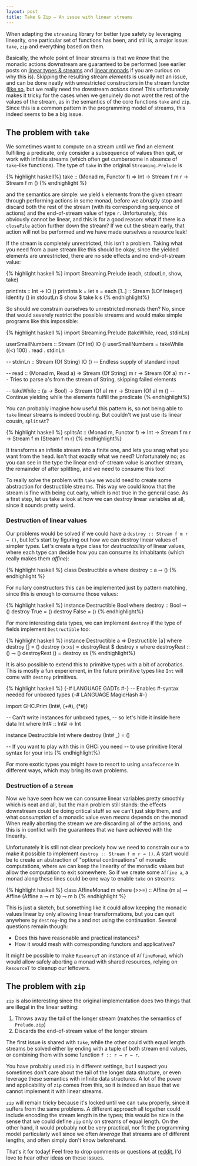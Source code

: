 ```yaml
---
layout: post
title: Take & Zip — An issue with linear streams
---
```


When adapting the `streaming` library for better type safety by leveraging
linearity, one particular set of functions has been, and still is, a major
issue: `take`, `zip` and everything based on them.

Basically, the whole point of linear streams is that we _know_ that the
monadic actions downstream are guaranteed to be performed (see earlier posts
on [linear types & streams](https://m0ar.github.io/safe-streaming/2017/06/19/linear-types-101.html)
and [linear monads](https://m0ar.github.io/safe-streaming/2017/07/20/homegrown-linear-monads.html)
if you are curious on why this is). Skipping the resulting stream _elements_
is usually not an issue, and can be done neatly with unrestricted constructors
in the stream functor
([like so](https://github.com/m0ar/safe-streaming/blob/3b488017ab97537f5f78c5f50e64329fef413e4c/src/Data/Functor/LOf.hs#L16-L24),
but we really need the dowstream _actions_ done! This unfortunately makes it
tricky for the cases when we genuinely do not _want_ the rest of the values of
the stream, as in the semantics of the core functions `take` and `zip`. Since
this is a common pattern in the programming model of streams, this indeed
seems to be a big issue.


## The problem with `take`
We sometimes want to compute on a stream until we find an element fulfilling a
predicate, only consider a subsequence of values then quit, or work with
infinite streams (which often get cumbersome in absence of `take`-like
functions). The type of `take` in the original `Streaming.Prelude` is

{% highlight haskell%}
take :: (Monad m, Functor f) => Int -> Stream f m r -> Stream f m ()
{% endhighlight %}

and the semantics are simple: we yield `k` elements from the given stream
through performing actions in some monad, before we abruptly stop and discard
both the rest of the stream (with its corresponding sequence of actions) and
the end-of-stream value of type `r`. Unfortunately, this obviously cannot be
linear, and this is for a good reason: what if there is a `closeFile` action
further down the stream?  If we cut the stream early, that action will not be
performed and we have made ourselves a resource leak!

If the stream is completely unrestricted, this isn't a problem. Taking what
you need from a pure stream like this should be okay, since the yielded
elements are unrestricted, there are no side effects and no end-of-stream
value:

{% highlight haskell %}
import Streaming.Prelude (each, stdoutLn, show, take)

printInts :: Int -> IO ()
printInts k =
  let s = each [1..] :: Stream (LOf Integer) Identity ()
  in stdoutLn $ show $ take k s
{% endhighlight%}


So should we constrain ourselves to unrestricted monads then? No, since that
would severely restrict the possible streams and would make simple programs
like this impossible:

{% highlight haskell %}
import Streaming.Prelude (takeWhile, read, stdinLn)

userSmallNumbers :: Stream (Of Int) IO ()
userSmallNumbers = takeWhile ((<) 100) . read . stdinLn

-- stdinLn :: Stream (Of String) IO ()
-- Endless supply of standard input

-- read :: (Monad m, Read a) => Stream (Of String) m r -> Stream (Of a) m r
-- Tries to parse a's from the stream of String, skipping failed elements

-- takeWhile :: (a -> Bool) -> Stream (Of a) m r -> Stream (Of a) m ()
-- Continue yielding while the elements fulfill the predicate
{% endhighlight%}


You can probably imagine how useful this pattern is, so not being able to
`take` linear streams is indeed troubling. But couldn't we just use its
linear cousin, `splitsAt`?

{% highlight haskell %}
splitsAt :: (Monad m, Functor f) => Int -> Stream f m r -> Stream f m (Stream f m r)
{% endhighlight%}

It transforms an infinite stream into a finite one, and lets you snag what
you want from the head. Isn't that exactly what we need? Unfortunately no; as
you can see in the type the linear end-of-stream value is another stream, the
remainder of after splitting, and we need to consume this too!

To really solve the problem with `take` we would need to create some
abstraction for destructible streams. This way we could know that the stream
is fine with being cut early, which is not true in the general case. As a
first step, let us take a look at how we can destroy linear variables at all,
since it sounds pretty weird.


### Destruction of linear values
Our problems would be solved if we could have a `destroy :: Stream f m r ⊸ ()`,
but let's start by figuring out how we can destroy linear values of simpler
types. Let's create a type class for _destructability_ of linear values, where
each type can decide how you can consume its inhabitants (which really makes
them _affine_):

{% highlight haskell %}
class Destructible a where
  destroy :: a ⊸ ()
{% endhighlight %}


For nullary constructors this can be implemented just by pattern matching,
since this is enough to consume those values:

{% highlight haskell %}
instance Destructible Bool where
  destroy :: Bool ⊸ ()
  destroy True = ()
  destroy False = ()
{% endhighlight%}


For more interesting data types, we can implement `destroy` if the type of
fields implement `Destructible` too:

{% highlight haskell %}
instance Destructible a => Destructible [a] where
  destroy [] = ()
  destroy (x:xs) = destroyRest $ destroy x
  where destroyRest :: () ⊸ ()
        destroyRest () = destroy xs
{% endhighlight%}


It is also possible to extend this to primitive types with a bit of
acrobatics. This is mostly a fun experiement, in the future primitive types
like `Int` will come with `destroy` primitives.

{% highlight haskell %}
{-# LANGUAGE GADTs #-}
-- Enables #-syntax needed for unboxed types
{-# LANGUAGE MagicHash #-}

import GHC.Prim (Int#, (+#), (*#))

-- Can't write instances for unboxed types,
-- so let's hide it inside here
data Int where Int# :: Int# -> Int

instance Destructible Int where
  destroy (Int# _) = ()

-- If you want to play with this in GHCi you need
-- to use primitive literal syntax for your ints
{% endhighlight%}


For more exotic types you might have to resort to using `unsafeCoerce` in
different ways, which may bring its own problems.


### Destruction of a `Stream`
Now we have seen how we can consume linear variables pretty smoothly which is
neat and all, but the main problem still stands: the effects downstream could
be doing critical stuff so we can't just skip them, and what _consumption_ of
a monadic value even _means_ depends on the monad! When really aborting the
stream we are discarding all of the actions, and this is in conflict with the
guarantees that we have achieved with the linearity.

Unfortunately it is still not clear precicely how we need to constrain our
`m` to make it possible to implement `destroy :: Stream f m r ⊸ ()`. A start
would be to create an abstraction of "optional continuations" of monadic
computations, where we can keep the linearity of the monadic values but allow
the computation to exit somewhere. So if we create some `Affine a`, a monad
along these lines could be one way to enable `take` on streams:


{% highlight haskell %}
class AffineMonad m where
  (>>=) :: Affine (m a) ⊸ Affine (Affine a ⊸ m b) ⊸ m b
{% endhighlight %}

This is just a sketch, but something like it could allow keeping the monadic
values linear by only allowing linear transformations, but you can quit
anywhere by `destroy`-ing the `a` and not using the continuation. Several
questions remain though:

* Does this have reasonable and practical instances?
* How it would mesh with corresponding functors and applicatives?


It might be possible to make `ResourceT` an instance of `AffineMonad`, which
would allow safely aborting a monad with shared resources, relying on
`ResourceT` to cleanup our leftovers.



## The problem with `zip`
`zip` is also interesting since the original implementation does two things
that are illegal in the linear setting:

1. Throws away the tail of the longer stream (matches the semantics of
   `Prelude.zip`)
2. Discards the end-of-stream value of the longer stream

The first issue is shared with `take`, while the other could with equal length
streams be solved either by ending with a tuple of both stream end values, or
combining them with some function `f :: r ⊸ r ⊸ r`.

You have probably used `zip` in different settings, but I suspect you
sometimes don't care about the tail of the longer data structure, or even
leverage these semantics with infinite data structures. A lot of the power and
applicability of `zip` comes from this, so it is indeed an issue that we
cannot implement it with linear streams.

`zip` will remain tricky because it's locked until we can `take` properly,
since it suffers from the same problems. A different approach all together
could include encoding the stream length in the types; this would be nice in
the sense that we could define `zip` only on streams of equal length. On the
other hand, it would probably not be very practical, nor fit the programming
model particularly well since we often _leverage_ that streams are of
different lengths, and often simply don't know beforehand.


That's it for today! Feel free to drop comments or questions at
[reddit](https://www.reddit.com/r/haskell/comments/6sdwak/take_zip_an_issue_with_linear_streams/),
I'd love to hear other ideas on these issues.
